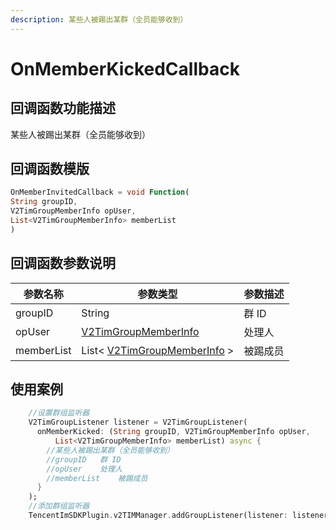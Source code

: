 ```yaml
---
description: 某些人被踢出某群（全员能够收到）
---
```


# OnMemberKickedCallback

## 回调函数功能描述

某些人被踢出某群（全员能够收到）

## 回调函数模版

```dart
OnMemberInvitedCallback = void Function(
String groupID,
V2TimGroupMemberInfo opUser,
List<V2TimGroupMemberInfo> memberList
)
```

## 回调函数参数说明

| 参数名称       | 参数类型                                                                                  | 参数描述 |
| ---------- | ------------------------------------------------------------------------------------- | ---- |
| groupID    | String                                                                                | 群 ID |
| opUser     | [V2TimGroupMemberInfo](../../api/guan-jian-lei/group/v2timgroupmemberinfo.md)         | 处理人  |
| memberList | List< [V2TimGroupMemberInfo](../../api/guan-jian-lei/group/v2timgroupmemberinfo.md) > | 被踢成员 |

## 使用案例

```dart
    //设置群组监听器
    V2TimGroupListener listener = V2TimGroupListener(
      onMemberKicked: (String groupID, V2TimGroupMemberInfo opUser,
          List<V2TimGroupMemberInfo> memberList) async {
        //某些人被踢出某群（全员能够收到）
        //groupID	群 ID
        //opUser	处理人
        //memberList	被踢成员
      }
    );
    //添加群组监听器
    TencentImSDKPlugin.v2TIMManager.addGroupListener(listener: listener);
```

